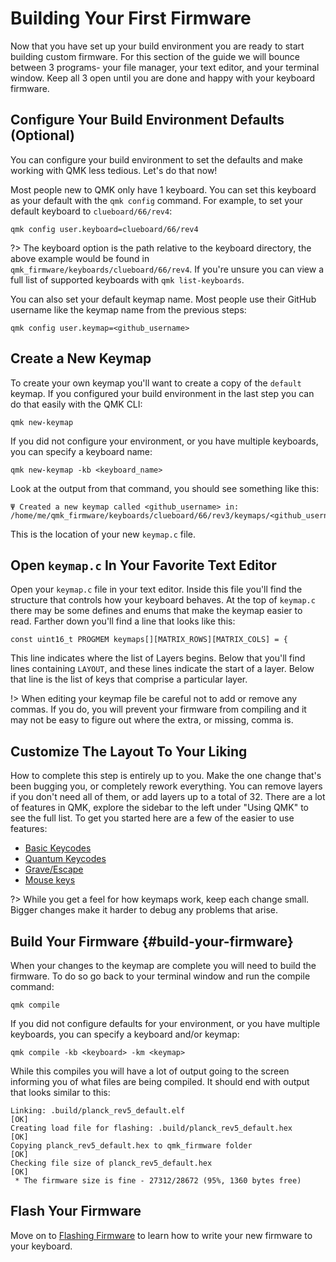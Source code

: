 # Building Your First Firmware

Now that you have set up your build environment you are ready to start building custom firmware. For this section of the guide we will bounce between 3 programs- your file manager, your text editor, and your terminal window. Keep all 3 open until you are done and happy with your keyboard firmware.

## Configure Your Build Environment Defaults (Optional)

You can configure your build environment to set the defaults and make working with QMK less tedious. Let's do that now!

Most people new to QMK only have 1 keyboard. You can set this keyboard as your default with the `qmk config` command. For example, to set your default keyboard to `clueboard/66/rev4`:

    qmk config user.keyboard=clueboard/66/rev4

?> The keyboard option is the path relative to the keyboard directory, the above example would be found in `qmk_firmware/keyboards/clueboard/66/rev4`. If you're unsure you can view a full list of supported keyboards with `qmk list-keyboards`.

You can also set your default keymap name. Most people use their GitHub username like the keymap name from the previous steps:

    qmk config user.keymap=<github_username>

## Create a New Keymap

To create your own keymap you'll want to create a copy of the `default` keymap. If you configured your build environment in the last step you can do that easily with the QMK CLI:

    qmk new-keymap

If you did not configure your environment, or you have multiple keyboards, you can specify a keyboard name:

    qmk new-keymap -kb <keyboard_name>

Look at the output from that command, you should see something like this:

    Ψ Created a new keymap called <github_username> in: /home/me/qmk_firmware/keyboards/clueboard/66/rev3/keymaps/<github_username>.

This is the location of your new `keymap.c` file.

## Open `keymap.c` In Your Favorite Text Editor

Open your `keymap.c` file in your text editor. Inside this file you'll find the structure that controls how your keyboard behaves. At the top of `keymap.c` there may be some defines and enums that make the keymap easier to read. Farther down you'll find a line that looks like this:

    const uint16_t PROGMEM keymaps[][MATRIX_ROWS][MATRIX_COLS] = {

This line indicates where the list of Layers begins. Below that you'll find lines containing `LAYOUT`, and these lines indicate the start of a layer. Below that line is the list of keys that comprise a particular layer.

!> When editing your keymap file be careful not to add or remove any commas. If you do, you will prevent your firmware from compiling and it may not be easy to figure out where the extra, or missing, comma is.

## Customize The Layout To Your Liking

How to complete this step is entirely up to you. Make the one change that's been bugging you, or completely rework everything. You can remove layers if you don't need all of them, or add layers up to a total of 32. There are a lot of features in QMK, explore the sidebar to the left under "Using QMK" to see the full list. To get you started here are a few of the easier to use features:

* [Basic Keycodes](keycodes_basic.md)
* [Quantum Keycodes](quantum_keycodes.md)
* [Grave/Escape](feature_grave_esc.md)
* [Mouse keys](feature_mouse_keys.md)

?> While you get a feel for how keymaps work, keep each change small. Bigger changes make it harder to debug any problems that arise.

## Build Your Firmware {#build-your-firmware}

When your changes to the keymap are complete you will need to build the firmware. To do so go back to your terminal window and run the compile command:

    qmk compile

If you did not configure defaults for your environment, or you have multiple keyboards, you can specify a keyboard and/or keymap:

    qmk compile -kb <keyboard> -km <keymap>

While this compiles you will have a lot of output going to the screen informing you of what files are being compiled. It should end with output that looks similar to this:

```
Linking: .build/planck_rev5_default.elf                                                             [OK]
Creating load file for flashing: .build/planck_rev5_default.hex                                     [OK]
Copying planck_rev5_default.hex to qmk_firmware folder                                              [OK]
Checking file size of planck_rev5_default.hex                                                       [OK]
 * The firmware size is fine - 27312/28672 (95%, 1360 bytes free)
```

## Flash Your Firmware

Move on to [Flashing Firmware](newbs_flashing.md) to learn how to write your new firmware to your keyboard.
